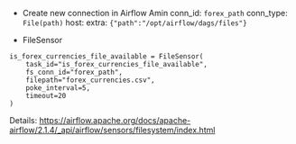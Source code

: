 - Create new connection in Airflow Amin
conn_id: `forex_path`
conn_type: `File(path)`
host: <empty>
extra: `{"path":"/opt/airflow/dags/files"}`

- FileSensor
```
is_forex_currencies_file_available = FileSensor(
    task_id="is_forex_currencies_file_available",
    fs_conn_id="forex_path",
    filepath="forex_currencies.csv",
    poke_interval=5,
    timeout=20
)
```

Details: 
https://airflow.apache.org/docs/apache-airflow/2.1.4/_api/airflow/sensors/filesystem/index.html